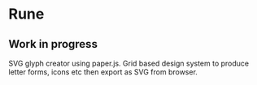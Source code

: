 # Rune
## Work in progress

SVG glyph creator using paper.js. Grid based design system to produce letter forms, icons etc then export as SVG from browser.

